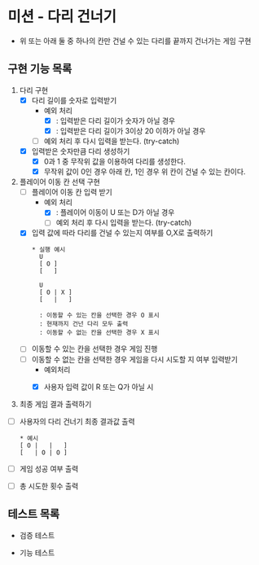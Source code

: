 # 미션 - 다리 건너기
- 위 또는 아래 둘 중 하나의 칸만 건널 수 있는 다리를 끝까지 건너가는 게임 구현

## 구현 기능 목록

1) 다리 구현
   - [x] 다리 길이를 숫자로 입력받기
     * 예외 처리 
       * [x] : 입력받은 다리 길이가 숫자가 아닐 경우 
       * [x] : 입력받은 다리 길이가 3이상 20 이하가 아닐 경우 
     - [ ] 예외 처리 후 다시 입력을 받는다. (try-catch)
   - [x] 입력받은 숫자만큼 다리 생성하기
     - [x] 0과 1 중 무작위 값을 이용하여 다리를 생성한다.
     - [x] 무작위 값이 0인 경우 아래 칸, 1인 경우 위 칸이 건널 수 있는 칸이다.
   
2) 플레이어 이동 칸 선택 구현
    - [ ] 플레이어 이동 칸 입력 받기 
      * 예외 처리
        * [x] : 플레이어 이동이 U 또는 D가 아닐 경우 
        - [ ] 예외 처리 후 다시 입력을 받는다. (try-catch)
      
    - [x] 입력 값에 따라 다리를 건널 수 있는지 여부를 O,X로 출력하기
      ```
      * 실행 예시
        U
        [ O ]
        [   ]

        U
        [ O | X ]
        [   |   ] 
      
        : 이동할 수 있는 칸을 선택한 경우 O 표시
        : 현재까지 건넌 다리 모두 출력
        : 이동할 수 없는 칸을 선택한 경우 X 표시
        ```
    - [ ] 이동할 수 있는 칸을 선택한 경우 게임 진행  
    - [ ] 이동할 수 없는 칸을 선택한 경우 게임을 다시 시도할 지 여부 입력받기
      * 예외처리
      * [x] 사용자 입력 값이 R 또는 Q가 아닐 시
      
    

3) 최종 게임 결과 출력하기
  - [ ] 사용자의 다리 건너기 최종 결과값 출력
    ```
    * 예시 
    [ O |   |   ]
    [   | O | O ]
    ```
  - [ ] 게임 성공 여부 출력
  - [ ] 총 시도한 횟수 출력


## 테스트 목록
 - 검증 테스트
    
 - 기능 테스트

